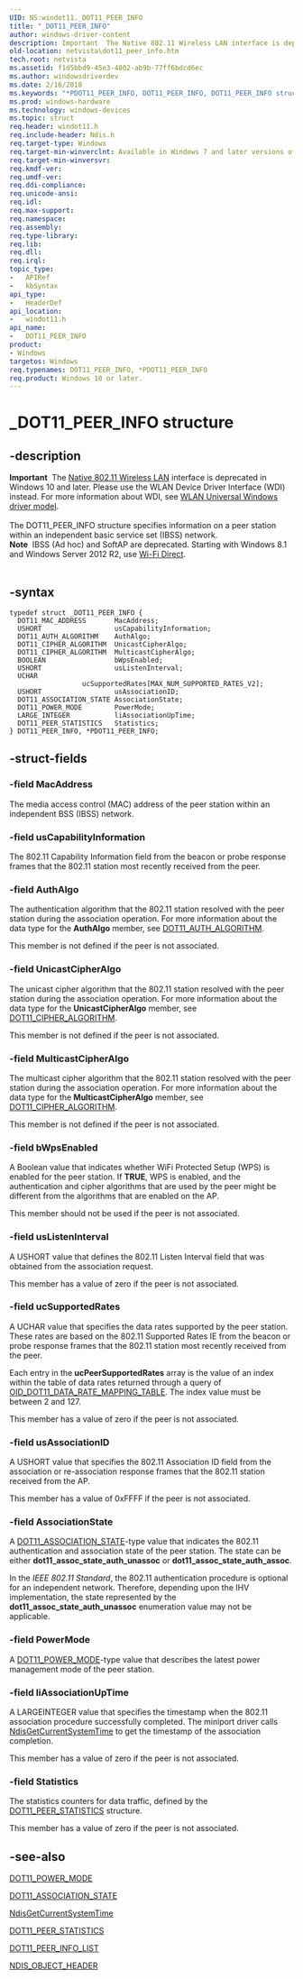 ```yaml
---
UID: NS:windot11._DOT11_PEER_INFO
title: "_DOT11_PEER_INFO"
author: windows-driver-content
description: Important  The Native 802.11 Wireless LAN interface is deprecated in Windows 10 and later.
old-location: netvista\dot11_peer_info.htm
tech.root: netvista
ms.assetid: f1d5bbd9-45e3-4802-ab9b-77ff6bdcd6ec
ms.author: windowsdriverdev
ms.date: 2/16/2018
ms.keywords: "*PDOT11_PEER_INFO, DOT11_PEER_INFO, DOT11_PEER_INFO structure [Network Drivers Starting with Windows Vista], Native_802.11_data_types_411bca70-e6de-4dc0-8326-76f5eb5c6a86.xml, PDOT11_PEER_INFO, PDOT11_PEER_INFO structure pointer [Network Drivers Starting with Windows Vista], _DOT11_PEER_INFO, netvista.dot11_peer_info, windot11/DOT11_PEER_INFO, windot11/PDOT11_PEER_INFO"
ms.prod: windows-hardware
ms.technology: windows-devices
ms.topic: struct
req.header: windot11.h
req.include-header: Ndis.h
req.target-type: Windows
req.target-min-winverclnt: Available in Windows 7 and later versions of the Windows operating   systems.
req.target-min-winversvr:
req.kmdf-ver:
req.umdf-ver:
req.ddi-compliance:
req.unicode-ansi:
req.idl:
req.max-support:
req.namespace:
req.assembly:
req.type-library:
req.lib:
req.dll:
req.irql:
topic_type:
-	APIRef
-	kbSyntax
api_type:
-	HeaderDef
api_location:
-	windot11.h
api_name:
-	DOT11_PEER_INFO
product:
- Windows
targetos: Windows
req.typenames: DOT11_PEER_INFO, *PDOT11_PEER_INFO
req.product: Windows 10 or later.
---
```


# _DOT11_PEER_INFO structure


## -description


<div class="alert"><b>Important</b>  The <a href="https://msdn.microsoft.com/library/windows/hardware/ff560689">Native 802.11 Wireless LAN</a> interface is deprecated in Windows 10 and later. Please use the WLAN Device Driver Interface (WDI) instead. For more information about WDI, see <a href="https://msdn.microsoft.com/6EF92E34-7BC9-465E-B05D-2BCB29165A18">WLAN Universal Windows driver model</a>.</div><div> </div>The DOT11_PEER_INFO structure specifies information on a peer station within an independent basic
  service set (IBSS) network.
<div class="alert"><b>Note</b>  IBSS (Ad hoc) and SoftAP are deprecated. Starting with Windows 8.1 and Windows Server 2012 R2, use <a href="https://msdn.microsoft.com/library/windows/hardware/mt244265">Wi-Fi Direct</a>.</div><div> </div>

## -syntax


````
typedef struct _DOT11_PEER_INFO {
  DOT11_MAC_ADDRESS       MacAddress;
  USHORT                  usCapabilityInformation;
  DOT11_AUTH_ALGORITHM    AuthAlgo;
  DOT11_CIPHER_ALGORITHM  UnicastCipherAlgo;
  DOT11_CIPHER_ALGORITHM  MulticastCipherAlgo;
  BOOLEAN                 bWpsEnabled;
  USHORT                  usListenInterval;
  UCHAR                   ucSupportedRates[MAX_NUM_SUPPORTED_RATES_V2];
  USHORT                  usAssociationID;
  DOT11_ASSOCIATION_STATE AssociationState;
  DOT11_POWER_MODE        PowerMode;
  LARGE_INTEGER           liAssociationUpTime;
  DOT11_PEER_STATISTICS   Statistics;
} DOT11_PEER_INFO, *PDOT11_PEER_INFO;
````


## -struct-fields




### -field MacAddress

The media access control (MAC) address of the peer station within an independent BSS (IBSS)
     network.


### -field usCapabilityInformation

The 802.11 Capability Information field from the beacon or probe response frames that the 802.11
     station most recently received from the peer.


### -field AuthAlgo

The authentication algorithm that the 802.11 station resolved with the peer station during the
     association operation. For more information about the data type for the
     <b>AuthAlgo</b> member, see
     <a href="..\wlantypes\ne-wlantypes-_dot11_auth_algorithm.md">DOT11_AUTH_ALGORITHM</a>.


This member is not defined if the peer is not associated.


### -field UnicastCipherAlgo

The unicast cipher algorithm that the 802.11 station resolved with the peer station during the
     association operation. For more information about the data type for the
     <b>UnicastCipherAlgo</b> member, see
     <a href="..\wlantypes\ne-wlantypes-_dot11_cipher_algorithm.md">DOT11_CIPHER_ALGORITHM</a>.


This member is not defined if the peer is not associated.


### -field MulticastCipherAlgo

The multicast cipher algorithm that the 802.11 station resolved with the peer station during the
     association operation. For more information about the data type for the
     <b>MulticastCipherAlgo</b> member, see
     <a href="..\wlantypes\ne-wlantypes-_dot11_cipher_algorithm.md">DOT11_CIPHER_ALGORITHM</a>.


This member is not defined if the peer is not associated.


### -field bWpsEnabled

A Boolean value that indicates whether WiFi Protected Setup (WPS) is enabled for the peer station.
     If <b>TRUE</b>, WPS is enabled, and the authentication and cipher algorithms that are used by the peer might be
     different from the algorithms that are enabled on the AP.


This member should not be used if the peer is not associated.


### -field usListenInterval

A USHORT value that defines the 802.11 Listen Interval field that was obtained from the
     association request.


This member has a value of zero if the peer is not associated.


### -field ucSupportedRates

A UCHAR value that specifies the data rates supported by the peer station. These rates are based
     on the 802.11 Supported Rates IE from the beacon or probe response frames that the 802.11 station most
     recently received from the peer.


Each entry in the
     <b>ucPeerSupportedRates</b> array is the value of an index within the table of data rates returned
     through a query of
     <a href="https://docs.microsoft.com/en-us/windows-hardware/drivers/network/oid-dot11-data-rate-mapping-table">
     OID_DOT11_DATA_RATE_MAPPING_TABLE</a>. The index value must be between 2 and 127.

This member has a value of zero if the peer is not associated.


### -field usAssociationID

A USHORT value that specifies the 802.11 Association ID field from the association or
     re-association response frames that the 802.11 station received from the AP.


This member has a value of 0xFFFF if the peer is not associated.


### -field AssociationState

A
     <a href="..\windot11\ne-windot11-_dot11_association_state.md">DOT11_ASSOCIATION_STATE</a>-type value
     that indicates the 802.11 authentication and association state of the peer station. The state can be
     either
     <b>dot11_assoc_state_auth_unassoc</b> or
     <b>dot11_assoc_state_auth_assoc</b>.


In the
     <i>IEEE 802.11 Standard</i>, the 802.11 authentication procedure is optional for an independent network.
     Therefore, depending upon the IHV implementation, the state represented by the
     <b>dot11_assoc_state_auth_unassoc</b> enumeration value may not be applicable.


### -field PowerMode

A
     <a href="..\windot11\ne-windot11-_dot11_power_mode.md">DOT11_POWER_MODE</a>-type value that describes
     the latest power management mode of the peer station.


### -field liAssociationUpTime

A LARGEINTEGER value that specifies the timestamp when the 802.11 association procedure successfully
     completed. The miniport driver calls
     <a href="..\ndis\nf-ndis-ndisgetcurrentsystemtime.md">NdisGetCurrentSystemTime</a> to get
     the timestamp of the association completion.


This member has a value of zero if the peer is not associated.


### -field Statistics

The statistics counters for data traffic, defined by the
     <a href="..\windot11\ns-windot11-_dot11_peer_statistics.md">DOT11_PEER_STATISTICS</a> structure.


This member has a value of zero if the peer is not associated.


## -see-also

<a href="..\windot11\ne-windot11-_dot11_power_mode.md">DOT11_POWER_MODE</a>



<a href="..\windot11\ne-windot11-_dot11_association_state.md">DOT11_ASSOCIATION_STATE</a>



<a href="..\ndis\nf-ndis-ndisgetcurrentsystemtime.md">NdisGetCurrentSystemTime</a>



<a href="..\windot11\ns-windot11-_dot11_peer_statistics.md">DOT11_PEER_STATISTICS</a>



<a href="..\windot11\ns-windot11-_dot11_peer_info_list.md">DOT11_PEER_INFO_LIST</a>



<a href="..\ntddndis\ns-ntddndis-_ndis_object_header.md">NDIS_OBJECT_HEADER</a>



 

 


